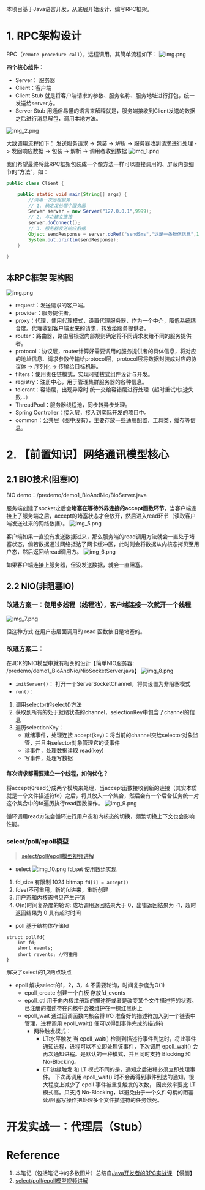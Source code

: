 
本项目基于Java语言开发，从底层开始设计、编写RPC框架。

# 1. RPC架构设计

RPC（`remote procedure call`），远程调用，其简单流程如下：
![img.png](img0.png)

**四个核心组件：**
- Server： 服务器
- Client：客户端
- Client Stub 就是将客户端请求的参数、服务名称、服务地址进行打包，统一发送给server方。
- Server Stub 用通俗易懂的语言来解释就是，服务端接收到Client发送的数据之后进行消息解包，调用本地方法。

![img_2.png](img_2.png)

大致调用流程如下：
发送服务请求 -> 包装 -> 解析 -> 服务器收到请求进行处理 -> 发回响应数据 -> 包装 -> 解析 -> 调用者收到数据
![img_1.png](img_1.png)

我们希望最终将此RPC框架包装成一个像方法一样可以直接调用的、屏蔽内部细节的“方法”，如：
```java
public class Client {

    public static void main(String[] args) {
        //调用一次远程服务
        // 1. 确定发给哪个服务器
        Server server = new Server("127.0.0.1",9999);
        // 2. 与之建立连接
        server.doConnect();
        // 3. 服务器发送响应数据
        Object sendResponse = server.doRef("sendSms","这是一条短信信息",10001);
        System.out.println(sendResponse);
    }
    
}
```
## 本RPC框架 架构图
![img.png](img_3.png)

- request：发送请求的客户端。
- provider：服务提供者。
- proxy：代理，使用代理模式，设置代理服务器，作为一个中介，降低系统耦合度。代理收到客户端发来的请求，转发给服务提供者。
- router：路由器，路由层根据内部规则确定将不同请求发给不同的服务提供者。
- protocol：协议层，router计算好需要调用的服务提供者的具体信息，将对应的地址信息、请求参数传输给protocol层，protocol层将数据封装成对应的协议体 -> 序列化 -> 传输给目标机器。
- filters：使用责任链模式，实现可插拔式组件设计与开发。
- registry：注册中心，用于管理集群服务器的各种信息。
- tolerant：容错层，出现异常时 统一交给容错层进行处理（超时重试/快速失败...）
- ThreadPool：服务器线程池，同步转异步处理。
- Spring Controller：接入层，接入到实际开发的项目中。
- common：公共层（图中没有），主要存放一些通用配置，工具类，缓存等信息。

# 2. 【前置知识】网络通讯模型核心
## 2.1 BIO技术(阻塞IO)
BIO demo：/predemo/demo1_BioAndNio/BioServer.java

服务端创建了socket之后会**堵塞在等待外界连接的accept函数环节**，当客户端连接上了服务端之后，accept的堵塞状态才会放开，然后进入read环节（读取客户端发送过来的网络数据）。
![img_5.png](img_5.png)

客户端如果一直没有发送数据过来，那么服务端的read调用方法就会一直处于堵塞状态，倘若数据通过网络抵达了网卡缓冲区，此时则会将数据从内核态拷贝至用户态，然后返回给read调用方。
![img_6.png](img_6.png)

如果客户端连接上服务器，但没发送数据，就会一直阻塞。

## 2.2 NIO(非阻塞IO)

### 改进方案一：使用多线程（线程池），客户端连接一次就开一个线程
![img_7.png](img_7.png)

但这种方式 在用户态层面调用的 read 函数依旧是堵塞的。

### 改进方案二：
在JDK的NIO模型中就有相关的设计【简单NIO服务器: /predemo/demo1_BioAndNio/NioSocketServer.java】
![img_8.png](img_8.png)
- `initServer()`： 打开一个ServerSocketChannel，将其设置为非阻塞模式
- `run()`：
1. 调用selector的select()方法
2. 获取到所有的处于就绪状态的channel，selectionKey中包含了channel的信息
3. 遍历selectionKey：
    - 就绪事件，处理连接 accept(key)：将当前的channel交给selector对象监管，并且由selector对象管理它的读事件
    - 读事件，处理数据读取 read(key)
    - 写事件，处理写数据

#### 每次请求都需要建立一个线程，如何优化？
将accept和read分成两个模块来处理，当accept函数接收到新的连接（其实本质就是一个文件描述符fd）之后，将其放入一个集合，然后会有一个后台任务统一对这个集合中的fd遍历执行read函数操作。
![img_9.png](img_9.png)

循环调用read方法会循环进行用户态和内核态的切换，频繁切换上下文也会影响性能。

### select/poll/epoll模型
> [select/poll/epoll模型视频讲解](https://www.bilibili.com/video/BV1qJ411w7du/?spm_id_from=333.337.search-card.all.click&vd_source=4e49ce85218facdc8b33777e905fe1dc)
- select
![img_10.png](img_10.png)
fd_set 使用数组实现  
1. fd_size 有限制 1024 bitmap
    `fd[i] = accept()`
2. fdset不可重用，新的fd进来，重新创建
3. 用户态和内核态拷贝产生开销
4. O(n)时间复杂度的轮询: 
成功调用返回结果大于 0，出错返回结果为 -1，超时返回结果为 0
具有超时时间
- poll
基于结构体存储fd
```
struct pollfd{
    int fd;
    short events;
    short revents; //可重用
}
```
解决了select的1,2两点缺点
- epoll
解决select的1，2，3，4
不需要轮询，时间复杂度为O(1)
  - epoll_create  创建一个白板 存放fd_events
  - epoll_ctl 用于向内核注册新的描述符或者是改变某个文件描述符的状态。已注册的描述符在内核中会被维护在一棵红黑树上
  - epoll_wait 通过回调函数内核会将 I/O 准备好的描述符加入到一个链表中管理，进程调用 epoll_wait() 便可以得到事件完成的描述符
      - 两种触发模式：
          - LT:水平触发
              当 epoll_wait() 检测到描述符事件到达时，将此事件通知进程，进程可以不立即处理该事件，下次调用 epoll_wait() 会再次通知进程。是默认的一种模式，并且同时支持 Blocking 和 No-Blocking。
          - ET:边缘触发
              和 LT 模式不同的是，通知之后进程必须立即处理事件。
              下次再调用 epoll_wait() 时不会再得到事件到达的通知。很大程度上减少了 epoll 事件被重复触发的次数，
              因此效率要比 LT 模式高。只支持 No-Blocking，以避免由于一个文件句柄的阻塞读/阻塞写操作把处理多个文件描述符的任务饿死。

# 开发实战一：代理层（Stub）


# Reference
1. 本笔记（包括笔记中的多数图片）总结自[Java开发者的RPC实战课](https://juejin.cn/book/7047357110337667076/section/7047522878673125415?enter_from=course_center)
【侵删】
2. [select/poll/epoll模型视频讲解](https://www.bilibili.com/video/BV1qJ411w7du/?spm_id_from=333.337.search-card.all.click&vd_source=4e49ce85218facdc8b33777e905fe1dc)
